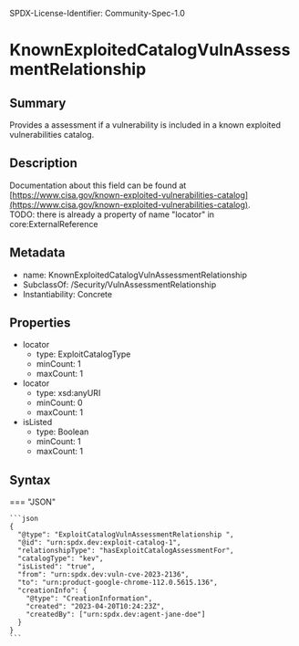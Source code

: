 SPDX-License-Identifier: Community-Spec-1.0

# KnownExploitedCatalogVulnAssessmentRelationship

## Summary

Provides a assessment if a vulnerability is included in a known exploited vulnerabilities catalog.

## Description

Documentation about this field can be found at
[https://www.cisa.gov/known-exploited-vulnerabilities-catalog](https://www.cisa.gov/known-exploited-vulnerabilities-catalog).  
TODO: there is already a property of name "locator" in core:ExternalReference

## Metadata

- name: KnownExploitedCatalogVulnAssessmentRelationship
- SubclassOf: /Security/VulnAssessmentRelationship
- Instantiability: Concrete

## Properties

- locator
  - type: ExploitCatalogType
  - minCount: 1
  - maxCount: 1
- locator
  - type: xsd:anyURI
  - minCount: 0
  - maxCount: 1
- isListed
  - type: Boolean
  - minCount: 1
  - maxCount: 1

## Syntax

=== "JSON"

    ```json
    {
      "@type": "ExploitCatalogVulnAssessmentRelationship ",
      "@id": "urn:spdx.dev:exploit-catalog-1",
      "relationshipType": "hasExploitCatalogAssessmentFor",
      "catalogType": "kev",
      "isListed": "true",
      "from": "urn:spdx.dev:vuln-cve-2023-2136",
      "to": "urn:product-google-chrome-112.0.5615.136",
      "creationInfo": {
        "@type": "CreationInformation",
        "created": "2023-04-20T10:24:23Z",
        "createdBy": ["urn:spdx.dev:agent-jane-doe"]
      }
    }
    ```